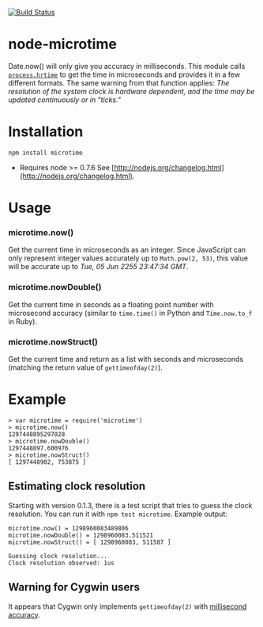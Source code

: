 [![Build Status](https://travis-ci.org/wadey/node-microtime.png)](https://travis-ci.org/wadey/node-microtime)

# node-microtime

Date.now() will only give you accuracy in milliseconds. This module calls
[`process.hrtime`](http://nodejs.org/api/process.html#process_process_hrtime) to get the time in microseconds and provides it in a few
different formats. The same warning from that function applies:
_The resolution of the system clock is hardware dependent, and the time may
be updated continuously or in "ticks."_

# Installation

    npm install microtime

* Requires node >= 0.7.6 See [http://nodejs.org/changelog.html](http://nodejs.org/changelog.html).

# Usage

### microtime.now()

Get the current time in microseconds as an integer. Since JavaScript can only
represent integer values accurately up to `Math.pow(2, 53)`, this value will
be accurate up to _Tue, 05 Jun 2255 23:47:34 GMT_.

### microtime.nowDouble()

Get the current time in seconds as a floating point number with microsecond
accuracy (similar to `time.time()` in Python and `Time.now.to_f` in Ruby).

### microtime.nowStruct()

Get the current time and return as a list with seconds and microseconds (matching the return value of `gettimeofday(2)`).

# Example

    > var microtime = require('microtime')
    > microtime.now()
    1297448895297028
    > microtime.nowDouble()
    1297448897.600976
    > microtime.nowStruct()
    [ 1297448902, 753875 ]

## Estimating clock resolution

Starting with version 0.1.3, there is a test script that tries to guess the clock resolution. You can run it with `npm test microtime`. Example output:

    microtime.now() = 1298960083489806
    microtime.nowDouble() = 1298960083.511521
    microtime.nowStruct() = [ 1298960083, 511587 ]

    Guessing clock resolution...
    Clock resolution observed: 1us

## Warning for Cygwin users

It appears that Cygwin only implements `gettimeofday(2)` with [millisecond accuracy](http://old.nabble.com/gettimeofday---millisecond-accuracy-p21085475.html).
